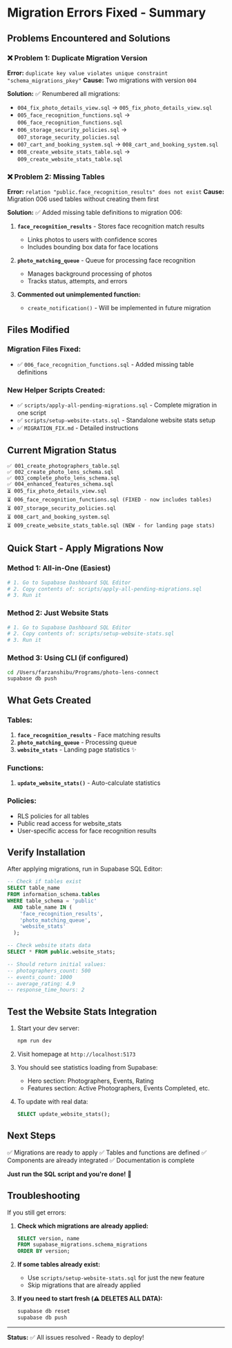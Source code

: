 # Migration Errors Fixed - Summary

## Problems Encountered and Solutions

### ❌ Problem 1: Duplicate Migration Version
**Error:** `duplicate key value violates unique constraint "schema_migrations_pkey"`
**Cause:** Two migrations with version `004`

**Solution:** ✅ Renumbered all migrations:
- `004_fix_photo_details_view.sql` → `005_fix_photo_details_view.sql`
- `005_face_recognition_functions.sql` → `006_face_recognition_functions.sql`
- `006_storage_security_policies.sql` → `007_storage_security_policies.sql`
- `007_cart_and_booking_system.sql` → `008_cart_and_booking_system.sql`
- `008_create_website_stats_table.sql` → `009_create_website_stats_table.sql`

### ❌ Problem 2: Missing Tables
**Error:** `relation "public.face_recognition_results" does not exist`
**Cause:** Migration 006 used tables without creating them first

**Solution:** ✅ Added missing table definitions to migration 006:
1. **`face_recognition_results`** - Stores face recognition match results
   - Links photos to users with confidence scores
   - Includes bounding box data for face locations
   
2. **`photo_matching_queue`** - Queue for processing face recognition
   - Manages background processing of photos
   - Tracks status, attempts, and errors

3. **Commented out unimplemented function:**
   - `create_notification()` - Will be implemented in future migration

## Files Modified

### Migration Files Fixed:
- ✅ `006_face_recognition_functions.sql` - Added missing table definitions

### New Helper Scripts Created:
- ✅ `scripts/apply-all-pending-migrations.sql` - Complete migration in one script
- ✅ `scripts/setup-website-stats.sql` - Standalone website stats setup
- ✅ `MIGRATION_FIX.md` - Detailed instructions

## Current Migration Status

```
✅ 001_create_photographers_table.sql
✅ 002_create_photo_lens_schema.sql
✅ 003_complete_photo_lens_schema.sql
✅ 004_enhanced_features_schema.sql
⏳ 005_fix_photo_details_view.sql
⏳ 006_face_recognition_functions.sql (FIXED - now includes tables)
⏳ 007_storage_security_policies.sql
⏳ 008_cart_and_booking_system.sql
⏳ 009_create_website_stats_table.sql (NEW - for landing page stats)
```

## Quick Start - Apply Migrations Now

### Method 1: All-in-One (Easiest)
```bash
# 1. Go to Supabase Dashboard SQL Editor
# 2. Copy contents of: scripts/apply-all-pending-migrations.sql
# 3. Run it
```

### Method 2: Just Website Stats
```bash
# 1. Go to Supabase Dashboard SQL Editor
# 2. Copy contents of: scripts/setup-website-stats.sql
# 3. Run it
```

### Method 3: Using CLI (if configured)
```bash
cd /Users/farzanshibu/Programs/photo-lens-connect
supabase db push
```

## What Gets Created

### Tables:
1. **`face_recognition_results`** - Face matching results
2. **`photo_matching_queue`** - Processing queue
3. **`website_stats`** - Landing page statistics ✨

### Functions:
1. **`update_website_stats()`** - Auto-calculate statistics

### Policies:
- RLS policies for all tables
- Public read access for website_stats
- User-specific access for face recognition results

## Verify Installation

After applying migrations, run in Supabase SQL Editor:

```sql
-- Check if tables exist
SELECT table_name 
FROM information_schema.tables 
WHERE table_schema = 'public' 
  AND table_name IN (
    'face_recognition_results',
    'photo_matching_queue', 
    'website_stats'
  );

-- Check website stats data
SELECT * FROM public.website_stats;

-- Should return initial values:
-- photographers_count: 500
-- events_count: 1000
-- average_rating: 4.9
-- response_time_hours: 2
```

## Test the Website Stats Integration

1. Start your dev server:
   ```bash
   npm run dev
   ```

2. Visit homepage at `http://localhost:5173`

3. You should see statistics loading from Supabase:
   - Hero section: Photographers, Events, Rating
   - Features section: Active Photographers, Events Completed, etc.

4. To update with real data:
   ```sql
   SELECT update_website_stats();
   ```

## Next Steps

✅ Migrations are ready to apply
✅ Tables and functions are defined
✅ Components are already integrated
✅ Documentation is complete

**Just run the SQL script and you're done!** 🚀

## Troubleshooting

If you still get errors:

1. **Check which migrations are already applied:**
   ```sql
   SELECT version, name 
   FROM supabase_migrations.schema_migrations 
   ORDER BY version;
   ```

2. **If some tables already exist:**
   - Use `scripts/setup-website-stats.sql` for just the new feature
   - Skip migrations that are already applied

3. **If you need to start fresh (⚠️ DELETES ALL DATA):**
   ```bash
   supabase db reset
   supabase db push
   ```

---

**Status:** ✅ All issues resolved - Ready to deploy!
